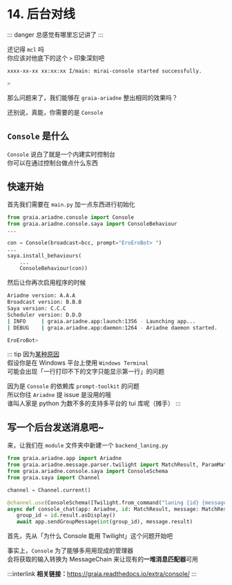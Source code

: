 # 14. 后台对线

::: danger
总感觉有哪里忘记讲了
:::

还记得 `mcl` 吗  
你应该对他底下的这个 `>` 印象深刻吧

```bash
xxxx-xx-xx xx:xx:xx I/main: mirai-console started successfully.

>
```

那么问题来了，我们能够在 `graia-ariadne` 整出相同的效果吗？

还别说，真能，你需要的是 `Console`

## `Console` 是什么

`Console` 说白了就是一个内建实时控制台  
你可以在通过控制台做点什么东西

## 快速开始

首先我们需要在 `main.py` 加一点东西进行初始化

```python
from graia.ariadne.console import Console
from graia.ariadne.console.saya import ConsoleBehaviour
...

con = Console(broadcast=bcc, prompt="EroEroBot> ")
...
saya.install_behaviours(
    ...
    ConsoleBehaviour(con))
```

然后让你再次启用程序的时候

```bash
Ariadne version: A.A.A
Broadcast version: B.B.B
Saya version: C.C.C
Scheduler version: D.D.D
| INFO     | graia.ariadne.app:launch:1356 - Launching app...
| DEBUG    | graia.ariadne.app:daemon:1264 - Ariadne daemon started.

EroEroBot>
```

::: tip
因为[某种原因](https://github.com/prompt-toolkit/python-prompt-toolkit/issues/1483)  
假设你是在 Windows 平台上使用 `Windows Terminal`  
可能会出现「一行打印不下的文字只能显示第一行」的问题

因为是 `Console` 的依赖库 `prompt-toolkit` 的问题  
所以你往 `Ariadne` 提 issue 是没用的哦<br/><Curtain>谁叫人家是 python 为数不多的支持多平台的 tui 库呢（摊手）</Curtain>
:::

## 写一个后台发送消息吧~

来，让我们在 `module` 文件夹中新建一个 `backend_laning.py`  

 ``` python
from graia.ariadne.app import Ariadne
from graia.ariadne.message.parser.twilight import MatchResult, ParamMatch, Twilight
from graia.ariadne.console.saya import ConsoleSchema
from graia.saya import Channel

channel = Channel.current()

@channel.use(ConsoleSchema([Twilight.from_command("laning {id} {message}")]))
async def console_chat(app: Ariadne, id: MatchResult, message: MatchResult):
    group_id = id.result.asDisplay()
    await app.sendGroupMessage(int(group_id), message.result)
 ```

首先，先从「为什么 Console 能用 Twilight」这个问题开始吧

事实上，`Console` 为了能够多用用现成的管理器  
会将获取的输入转换为 MessageChain 来让现有的**一堆消息匹配器**可用

:::interlink
**相关链接：**<https://graia.readthedocs.io/extra/console/>
:::
